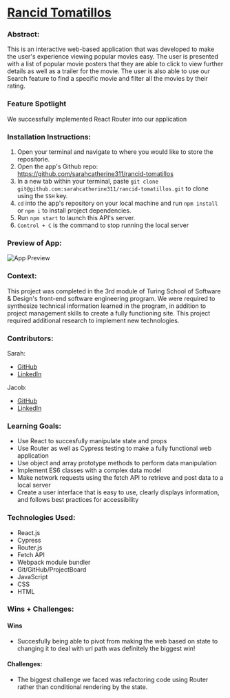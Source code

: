 # [Rancid Tomatillos](https://github.com/sarahcatherine311/rancid-tomatillos)


### Abstract:
This is an interactive web-based application that was developed to make the user's experience viewing popular movies easy. The user is presented with a list of popular movie posters that they are able to click to view further details as well as a trailer for the movie. The user is also able to use our Search feature to find a specific movie and filter all the movies by their rating.


### Feature Spotlight
We successfully implemented React Router into our application


### Installation Instructions:

1. Open your terminal and navigate to where you would like to store the repositorie. 
1. Open the app's Github repo: https://github.com/sarahcatherine311/rancid-tomatillos
1. In a new tab within your terminal, paste `git clone git@github.com:sarahcatherine311/rancid-tomatillos.git` to clone using the `SSH` key. 
1. `cd` into the app's repository on your local machine and run `npm install` or `npm i` to install project dependencies.
1. Run `npm start` to launch this API's server.
1. `Control + C` is the command to stop running the local server


### Preview of App:

![App Preview](https://media.giphy.com/media/v1.Y2lkPTc5MGI3NjExODQ3Zjc4ZmY4ODMzZWJhZTZhN2FmOTFkMzgzMGVmZWUzNTc1NTBjZiZlcD12MV9pbnRlcm5hbF9naWZzX2dpZklkJmN0PWc/Bps3pl4blyFkHgpiad/giphy-downsized-large.gif)

### Context:

This project was completed in the 3rd module of Turing School of Software & Design's front-end software engineering program. We were required to synthesize technical information learned in the program, in addition to project management skills to create a fully functioning site. This project required additional research to implement new technologies.


### Contributors:

Sarah:
- [GitHub](https://github.com/sarahcatherine311)
- [LinkedIn](https://www.linkedin.com/in/sarah-moore-a35196127/)

Jacob:
- [GitHub](https://github.com/JacobMacFarlane)
- [LinkedIn](https://www.linkedin.com/in/jacob-macfarlane-052593261/)


### Learning Goals:

- Use React to succesfully manipulate state and props
- Use Router as well as Cypress testing to make a fully functional web application
- Use object and array prototype methods to perform data manipulation
- Implement ES6 classes with a complex data model
- Make network requests using the fetch API to retrieve and post data to a local server
- Create a user interface that is easy to use, clearly displays information, and follows best practices for accessibility


### Technologies Used:
- React.js
- Cypress
- Router.js
- Fetch API
- Webpack module bundler
- Git/GitHub/ProjectBoard
- JavaScript
- CSS
- HTML


### Wins + Challenges:


#### Wins

- Succesfully being able to pivot from making the web based on state to changing it to deal with url path was definitely the biggest win!

#### Challenges:

- The biggest challenge we faced was refactoring code using Router rather than conditional rendering by the state.
